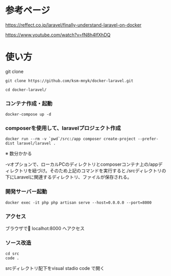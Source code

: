 # 参考ページ
https://reffect.co.jp/laravel/finally-understand-laravel-on-docker

https://www.youtube.com/watch?v=fN8h4lfXhDQ


# 使い方

git clone
```
git clone https://github.com/ksm-mnyk/docker-laravel.git

cd docker-laravel/
```

### コンテナ作成・起動
```
docker-compose up -d
```

### composerを使用して、laravelプロジェクト作成
```
docker run --rm -v `pwd`/src:/app composer create-project --prefer-dist laravel/laravel .
```
※ 数分かかる

-vオプションで、ローカルPCのディレクトリとcomposerコンテナ上の/appディレクトリを紐づけ。そのため上記のコマンドを実行すると./srcディレクトリの下にLaravelに関連するディレクトリ、ファイルが保存される。


### 開発サーバー起動
```
docker exec -it php php artisan serve --host=0.0.0.0 --port=8000
```

### アクセス
ブラウザで localhot:8000 へアクセス

### ソース改造
```
cd src
code .
```
srcディレクトリ配下をvisual stadio code で開く







